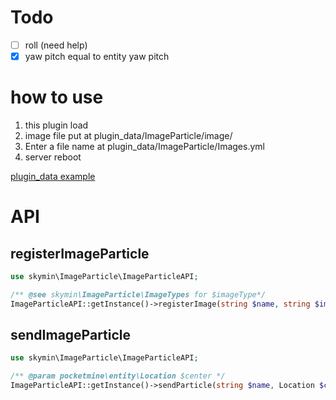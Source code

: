# Todo
- [ ] roll (need help)
- [x] yaw pitch equal to entity yaw pitch

# how to use
1. this plugin load
2. image file put at plugin_data/ImageParticle/image/
3. Enter a file name at plugin_data/ImageParticle/Images.yml
4. server reboot

[plugin_data example](https://github.com/sky-min/ImageToParticle/tree/master/example)

# API
## registerImageParticle
```php
use skymin\ImageParticle\ImageParticleAPI;

/** @see skymin\ImageParticle\ImageTypes for $imageType*/
ImageParticleAPI::getInstance()->registerImage(string $name, string $imageFile, int $imageType);
```

## sendImageParticle
```php
use skymin\ImageParticle\ImageParticleAPI;

/** @param pocketmine\entity\Location $center */
ImageParticleAPI::getInstance()->sendParticle(string $name, Location $center, int $count, float $unit, bool $asyncEncode);
```
